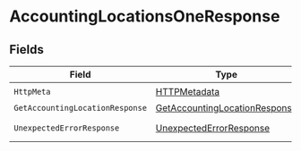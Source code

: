 # AccountingLocationsOneResponse


## Fields

| Field                                                                                     | Type                                                                                      | Required                                                                                  | Description                                                                               |
| ----------------------------------------------------------------------------------------- | ----------------------------------------------------------------------------------------- | ----------------------------------------------------------------------------------------- | ----------------------------------------------------------------------------------------- |
| `HttpMeta`                                                                                | [HTTPMetadata](../../Models/Components/HTTPMetadata.md)                                   | :heavy_check_mark:                                                                        | N/A                                                                                       |
| `GetAccountingLocationResponse`                                                           | [GetAccountingLocationResponse](../../Models/Components/GetAccountingLocationResponse.md) | :heavy_minus_sign:                                                                        | Location                                                                                  |
| `UnexpectedErrorResponse`                                                                 | [UnexpectedErrorResponse](../../Models/Components/UnexpectedErrorResponse.md)             | :heavy_minus_sign:                                                                        | Unexpected error                                                                          |